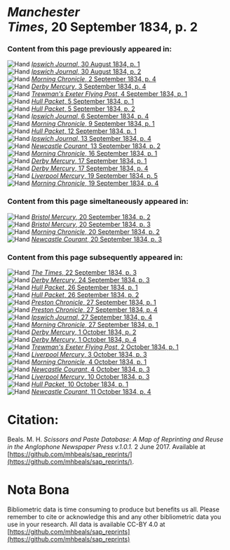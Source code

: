 # *Manchester Times*, 20 September 1834, p. 2  
  
### Content from this page previously appeared in:  
![Hand](http://scissorsandpaste.net/wp-content/uploads/2017/06/smallhandpointer.png) [*Ipswich Journal*, 30 August 1834, p. 1](https://mhbeals.github.io/sap_html/Ipswich-Journal/Ipswich-Journal-30-August-1834-p-1)  
![Hand](http://scissorsandpaste.net/wp-content/uploads/2017/06/smallhandpointer.png) [*Ipswich Journal*, 30 August 1834, p. 2](https://mhbeals.github.io/sap_html/Ipswich-Journal/Ipswich-Journal-30-August-1834-p-2)  
![Hand](http://scissorsandpaste.net/wp-content/uploads/2017/06/smallhandpointer.png) [*Morning Chronicle*, 2 September 1834, p. 4](https://mhbeals.github.io/sap_html/Morning-Chronicle/Morning-Chronicle-2-September-1834-p-4)  
![Hand](http://scissorsandpaste.net/wp-content/uploads/2017/06/smallhandpointer.png) [*Derby Mercury*, 3 September 1834, p. 4](https://mhbeals.github.io/sap_html/Derby-Mercury/Derby-Mercury-3-September-1834-p-4)  
![Hand](http://scissorsandpaste.net/wp-content/uploads/2017/06/smallhandpointer.png) [*Trewman's Exeter Flying Post*, 4 September 1834, p. 1](https://mhbeals.github.io/sap_html/Trewman's-Exeter-Flying-Post/Trewman's-Exeter-Flying-Post-4-September-1834-p-1)  
![Hand](http://scissorsandpaste.net/wp-content/uploads/2017/06/smallhandpointer.png) [*Hull Packet*, 5 September 1834, p. 1](https://mhbeals.github.io/sap_html/Hull-Packet/Hull-Packet-5-September-1834-p-1)  
![Hand](http://scissorsandpaste.net/wp-content/uploads/2017/06/smallhandpointer.png) [*Hull Packet*, 5 September 1834, p. 2](https://mhbeals.github.io/sap_html/Hull-Packet/Hull-Packet-5-September-1834-p-2)  
![Hand](http://scissorsandpaste.net/wp-content/uploads/2017/06/smallhandpointer.png) [*Ipswich Journal*, 6 September 1834, p. 4](https://mhbeals.github.io/sap_html/Ipswich-Journal/Ipswich-Journal-6-September-1834-p-4)  
![Hand](http://scissorsandpaste.net/wp-content/uploads/2017/06/smallhandpointer.png) [*Morning Chronicle*, 9 September 1834, p. 1](https://mhbeals.github.io/sap_html/Morning-Chronicle/Morning-Chronicle-9-September-1834-p-1)  
![Hand](http://scissorsandpaste.net/wp-content/uploads/2017/06/smallhandpointer.png) [*Hull Packet*, 12 September 1834, p. 1](https://mhbeals.github.io/sap_html/Hull-Packet/Hull-Packet-12-September-1834-p-1)  
![Hand](http://scissorsandpaste.net/wp-content/uploads/2017/06/smallhandpointer.png) [*Ipswich Journal*, 13 September 1834, p. 4](https://mhbeals.github.io/sap_html/Ipswich-Journal/Ipswich-Journal-13-September-1834-p-4)  
![Hand](http://scissorsandpaste.net/wp-content/uploads/2017/06/smallhandpointer.png) [*Newcastle Courant*, 13 September 1834, p. 2](https://mhbeals.github.io/sap_html/Newcastle-Courant/Newcastle-Courant-13-September-1834-p-2)  
![Hand](http://scissorsandpaste.net/wp-content/uploads/2017/06/smallhandpointer.png) [*Morning Chronicle*, 16 September 1834, p. 1](https://mhbeals.github.io/sap_html/Morning-Chronicle/Morning-Chronicle-16-September-1834-p-1)  
![Hand](http://scissorsandpaste.net/wp-content/uploads/2017/06/smallhandpointer.png) [*Derby Mercury*, 17 September 1834, p. 1](https://mhbeals.github.io/sap_html/Derby-Mercury/Derby-Mercury-17-September-1834-p-1)  
![Hand](http://scissorsandpaste.net/wp-content/uploads/2017/06/smallhandpointer.png) [*Derby Mercury*, 17 September 1834, p. 4](https://mhbeals.github.io/sap_html/Derby-Mercury/Derby-Mercury-17-September-1834-p-4)  
![Hand](http://scissorsandpaste.net/wp-content/uploads/2017/06/smallhandpointer.png) [*Liverpool Mercury*, 19 September 1834, p. 5](https://mhbeals.github.io/sap_html/Liverpool-Mercury/Liverpool-Mercury-19-September-1834-p-5)  
![Hand](http://scissorsandpaste.net/wp-content/uploads/2017/06/smallhandpointer.png) [*Morning Chronicle*, 19 September 1834, p. 4](https://mhbeals.github.io/sap_html/Morning-Chronicle/Morning-Chronicle-19-September-1834-p-4)  
  
### Content from this page simeltaneously appeared in:  
![Hand](http://scissorsandpaste.net/wp-content/uploads/2017/06/smallhandpointer.png) [*Bristol Mercury*, 20 September 1834, p. 2](https://mhbeals.github.io/sap_html/Bristol-Mercury/Bristol-Mercury-20-September-1834-p-2)  
![Hand](http://scissorsandpaste.net/wp-content/uploads/2017/06/smallhandpointer.png) [*Bristol Mercury*, 20 September 1834, p. 3](https://mhbeals.github.io/sap_html/Bristol-Mercury/Bristol-Mercury-20-September-1834-p-3)  
![Hand](http://scissorsandpaste.net/wp-content/uploads/2017/06/smallhandpointer.png) [*Morning Chronicle*, 20 September 1834, p. 2](https://mhbeals.github.io/sap_html/Morning-Chronicle/Morning-Chronicle-20-September-1834-p-2)  
![Hand](http://scissorsandpaste.net/wp-content/uploads/2017/06/smallhandpointer.png) [*Newcastle Courant*, 20 September 1834, p. 3](https://mhbeals.github.io/sap_html/Newcastle-Courant/Newcastle-Courant-20-September-1834-p-3)  
  
### Content from this page subsequently appeared in:  
![Hand](http://scissorsandpaste.net/wp-content/uploads/2017/06/smallhandpointer.png) [*The Times*, 22 September 1834, p. 3](https://mhbeals.github.io/sap_html/The-Times/The-Times-22-September-1834-p-3)  
![Hand](http://scissorsandpaste.net/wp-content/uploads/2017/06/smallhandpointer.png) [*Derby Mercury*, 24 September 1834, p. 3](https://mhbeals.github.io/sap_html/Derby-Mercury/Derby-Mercury-24-September-1834-p-3)  
![Hand](http://scissorsandpaste.net/wp-content/uploads/2017/06/smallhandpointer.png) [*Hull Packet*, 26 September 1834, p. 1](https://mhbeals.github.io/sap_html/Hull-Packet/Hull-Packet-26-September-1834-p-1)  
![Hand](http://scissorsandpaste.net/wp-content/uploads/2017/06/smallhandpointer.png) [*Hull Packet*, 26 September 1834, p. 2](https://mhbeals.github.io/sap_html/Hull-Packet/Hull-Packet-26-September-1834-p-2)  
![Hand](http://scissorsandpaste.net/wp-content/uploads/2017/06/smallhandpointer.png) [*Preston Chronicle*, 27 September 1834, p. 1](https://mhbeals.github.io/sap_html/Preston-Chronicle/Preston-Chronicle-27-September-1834-p-1)  
![Hand](http://scissorsandpaste.net/wp-content/uploads/2017/06/smallhandpointer.png) [*Preston Chronicle*, 27 September 1834, p. 4](https://mhbeals.github.io/sap_html/Preston-Chronicle/Preston-Chronicle-27-September-1834-p-4)  
![Hand](http://scissorsandpaste.net/wp-content/uploads/2017/06/smallhandpointer.png) [*Ipswich Journal*, 27 September 1834, p. 4](https://mhbeals.github.io/sap_html/Ipswich-Journal/Ipswich-Journal-27-September-1834-p-4)  
![Hand](http://scissorsandpaste.net/wp-content/uploads/2017/06/smallhandpointer.png) [*Morning Chronicle*, 27 September 1834, p. 1](https://mhbeals.github.io/sap_html/Morning-Chronicle/Morning-Chronicle-27-September-1834-p-1)  
![Hand](http://scissorsandpaste.net/wp-content/uploads/2017/06/smallhandpointer.png) [*Derby Mercury*, 1 October 1834, p. 2](https://mhbeals.github.io/sap_html/Derby-Mercury/Derby-Mercury-1-October-1834-p-2)  
![Hand](http://scissorsandpaste.net/wp-content/uploads/2017/06/smallhandpointer.png) [*Derby Mercury*, 1 October 1834, p. 4](https://mhbeals.github.io/sap_html/Derby-Mercury/Derby-Mercury-1-October-1834-p-4)  
![Hand](http://scissorsandpaste.net/wp-content/uploads/2017/06/smallhandpointer.png) [*Trewman's Exeter Flying Post*, 2 October 1834, p. 1](https://mhbeals.github.io/sap_html/Trewman's-Exeter-Flying-Post/Trewman's-Exeter-Flying-Post-2-October-1834-p-1)  
![Hand](http://scissorsandpaste.net/wp-content/uploads/2017/06/smallhandpointer.png) [*Liverpool Mercury*, 3 October 1834, p. 3](https://mhbeals.github.io/sap_html/Liverpool-Mercury/Liverpool-Mercury-3-October-1834-p-3)  
![Hand](http://scissorsandpaste.net/wp-content/uploads/2017/06/smallhandpointer.png) [*Morning Chronicle*, 4 October 1834, p. 1](https://mhbeals.github.io/sap_html/Morning-Chronicle/Morning-Chronicle-4-October-1834-p-1)  
![Hand](http://scissorsandpaste.net/wp-content/uploads/2017/06/smallhandpointer.png) [*Newcastle Courant*, 4 October 1834, p. 3](https://mhbeals.github.io/sap_html/Newcastle-Courant/Newcastle-Courant-4-October-1834-p-3)  
![Hand](http://scissorsandpaste.net/wp-content/uploads/2017/06/smallhandpointer.png) [*Liverpool Mercury*, 10 October 1834, p. 3](https://mhbeals.github.io/sap_html/Liverpool-Mercury/Liverpool-Mercury-10-October-1834-p-3)  
![Hand](http://scissorsandpaste.net/wp-content/uploads/2017/06/smallhandpointer.png) [*Hull Packet*, 10 October 1834, p. 1](https://mhbeals.github.io/sap_html/Hull-Packet/Hull-Packet-10-October-1834-p-1)  
![Hand](http://scissorsandpaste.net/wp-content/uploads/2017/06/smallhandpointer.png) [*Newcastle Courant*, 11 October 1834, p. 4](https://mhbeals.github.io/sap_html/Newcastle-Courant/Newcastle-Courant-11-October-1834-p-4)  


# Citation: 

Beals. M. H. *Scissors and Paste Database: A Map of Reprinting and Reuse in the Anglophone Newspaper Press v.1.0.1.* 2 June 2017. Available at [https://github.com/mhbeals/sap_reprints/](https://github.com/mhbeals/sap_reprints/). 

# Nota Bona

Bibliometric data is time consuming to produce but benefits us all. Please remember to cite or acknowledge this and any other bibliometric data you use in your research. All data is available CC-BY 4.0 at [https://github.com/mhbeals/sap_reprints](https://github.com/mhbeals/sap_reprints)